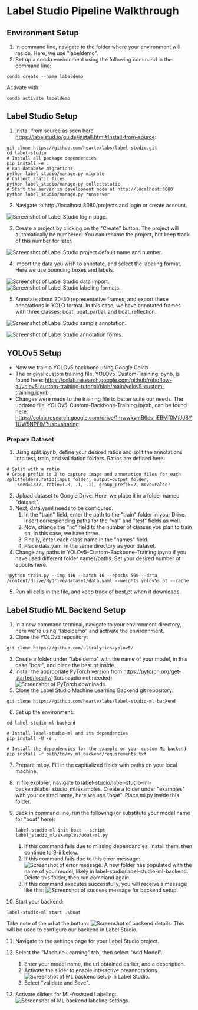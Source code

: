 # Label Studio Pipeline Walkthrough

## Environment Setup
1. In command line, navigate to the folder where your environment will reside. Here, we use "labeldemo".
2. Set up a conda environment using the following command in the command line:
```
conda create --name labeldemo
```
Activate with:
```
conda activate labeldemo
```

## Label Studio Setup
1. Install from source as seen here https://labelstud.io/guide/install.html#Install-from-source:
```
git clone https://github.com/heartexlabs/label-studio.git
cd label-studio
# Install all package dependencies
pip install -e .
# Run database migrations
python label_studio/manage.py migrate
# Collect static files
python label_studio/manage.py collectstatic
# Start the server in development mode at http://localhost:8080
python label_studio/manage.py runserver
```
2. Navigate to http://localhost:8080/projects and login or create account.

![Screenshot of Label Studio login page.](/images/LabelStudioLogin.png)

3. Create a project by clicking on the "Create" button. The project will automatically be numbered. You can rename the project, but keep track of this number for later.

![Screenshot of Label Studio project default name and number.](/images/LabelStudioProject.png)

4. Import the data you wish to annotate, and select the labeling format. Here we use bounding boxes and labels.

![Screenshot of Label Studio data import.](/images/UploadImages.png)
![Screenshot of Label Studio labeling formats.](/images/LabelingFormat.png)

5. Annotate about 20-30 representative frames, and export these annotations in YOLO format. In this case, we have annotated frames with three classes: boat, boat_partial, and boat_reflection.

![Screenshot of Label Studio sample annotation.](/images/SampleAnnotation.png)

![Screenshot of Label Studio annotation forms.](/images/AnnotationForms.png)

## YOLOv5 Setup
* Now we train a YOLOv5 backbone using Google Colab 
* The original custom training file, YOLOv5-Custom-Training.ipynb, is found here: https://colab.research.google.com/github/roboflow-ai/yolov5-custom-training-tutorial/blob/main/yolov5-custom-training.ipynb
* Changes were made to the training file to better suite our needs. The updated file, YOLOv5-Custom-Backbone-Training.ipynb, can be found here: https://colab.research.google.com/drive/1mwwkymB6cs_iEBMf0MfJJ8Y1UW5NPFiM?usp=sharing

### Prepare Dataset
1. Using split.ipynb, define your desired ratios and split the annotations into test, train, and validation folders. Ratios are defined here:
```
# Split with a ratio
# Group prefix is 2 to capture image and annotation files for each
splitfolders.ratio(input_folder, output=output_folder,
    seed=1337, ratio=(.8, .1, .1), group_prefix=2, move=False)
```
2. Upload dataset to Google Drive. Here, we place it in a folder named "dataset".
3. Next, data.yaml needs to be configured. 
    1. In the "train" field, enter the path to the "train" folder in your Drive. Insert corresponding paths for the "val" and "test" fields as well. 
    2. Now, change the "nc" field to the number of classes you plan to train on. In this case, we have three.
    3. Finally, enter each class name in the "names" field.
    4. Place data.yaml in the same directory as your dataset.
4. Change any paths in YOLOv5-Custom-Backbone-Training.ipynb if you have used different folder names/paths. Set your desired number of epochs here:
```
!python train.py --img 416 --batch 16 --epochs 500 --data /content/drive/MyDrive/dataset/data.yaml --weights yolov5s.pt --cache
```
5. Run all cells in the file, and keep track of best.pt when it downloads.
## Label Studio ML Backend Setup
1. In a new command terminal, navigate to your environment directory, here we're using "labeldemo" and activate the environnment.
2. Clone the YOLOv5 repository:
```
git clone https://github.com/ultralytics/yolov5/
```
3. Create a folder under "labeldemo" with the name of your model, in this case "boat", and place the best.pt inside.
4. Install the appropriate PyTorch version from https://pytorch.org/get-started/locally/ (torchaudio not needed):
![Screenshot of PyTorch downloads.](/images/PyTorchVersions.png)
5. Clone the Label Studio Machine Learning Backend git repository:
```
git clone https://github.com/heartexlabs/label-studio-ml-backend
```
6. Set up the environment:
```
cd label-studio-ml-backend

# Install label-studio-ml and its dependencies
pip install -U -e .

# Install the dependencies for the example or your custom ML backend
pip install -r path/to/my_ml_backend/requirements.txt
```
7. Prepare ml.py. Fill in the capitialized fields with paths on your local machine.
8. In file explorer, navigate to label-studio/label-studio-ml-backend/label_studio_ml/examples. Create a folder under "examples" with your desired name, here we use "boat". Place ml.py inside this folder.
9. Back in command line, run the following (or substitute your model name for "boat" here):
    ```
    label-studio-ml init boat --script label_studio_ml/examples/boat/ml.py
    ```

      1. If this command fails due to missing dependancies, install them, then continue to 9-ii below.
      2. If this command fails due to this error message:
      ![Screenshot of error message.](/images/ErrorMessage.png)
      A new folder has populated with the name of your model, likely in label-studio/label-studio-ml-backend. Delete this folder, then run command again.
      3. If this command executes successfully, you will receive a message like this:
      ![Screenshot of success message for backend setup.](/images/BackendSuccess.png)
10. Start your backend:
```
label-studio-ml start .\boat
```
Take note of the url at the bottom:
![Screenshot of backend details.](/images/BackendRunning.png)
This will be used to configure our backend in Label Studio.

11. Navigate to the settings page for your Label Studio project. 

12. Select the "Machine Learning" tab, then select "Add Model".
    1. Enter your model name, the url obtained earlier, and a description.
    2. Activate the slider to enable interactive preannotations. 
    ![Screenshot of ML backend setup in Label Studio.](/images/mlSettings.png)
    3. Select "validate and Save".

13. Activate sliders for ML-Assisted Labeling:
![Screenshot of ML backend labeling settings.](/images/AssistedLabeling.png)

